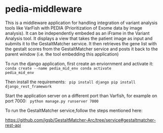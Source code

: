 # pedia-middleware
This is a middleware application for handling integration of variant analysis tools like VarFish with PEDIA (Prioritization of Exome data by image analysis). It can be independently embeded 
as an iFrame in the Variant Analysis tool. It displays a view that takes the patient image as input and submits it to the GestaltMatcher service. It then retrieves the gene list with the 
gestalt scores from the GestaltMatcher service and posts it back to the parent window (i.e. the tool embedding this application) 

To run the django application, first create an enviornment and activate it:
<code>
conda create --name pedia_mid_env
conda activate pedia_mid_env
</code>

Then install the requirements:
<code>
pip install django
pip install django_rest_framework
</code>

Start the application server on a different port than Varfish, for example on port 7000:
<code>
python manage.py runserver 7000
</code>

To run the GestaltMatcher service,follow the steps mentioned here:

https://github.com/igsb/GestaltMatcher-Arc/tree/service#gestaltmatcher-rest-api
